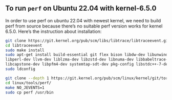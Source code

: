 ## To run `perf` on Ubuntu 22.04 with kernel-6.5.0

In order to use perf on ubuntu 22.04 with newest kernel, we need to build perf from source because there’s no suitable perf version works for kernel 6.5.0. Here’s the instruction about installation:

```sh
git clone https://git.kernel.org/pub/scm/libs/libtrace/libtraceevent.git
cd libtraceevent
sudo make install
sudo apt-get install build-essential git flex bison libdw-dev libunwind-dev libssl-dev libslang2-dev \
libperl-dev llvm-dev liblzma-dev libzstd-dev libnuma-dev libbabeltrace-dev \
libcapstone-dev libpfm4-dev systemtap-sdt-dev pkg-config libstdc++-7-dev
sudo ldconfig

git clone --depth 1 https://git.kernel.org/pub/scm/linux/kernel/git/torvalds/linux.git
cd linux/tools/perf/
make NO_JEVENTS=1
sudo cp perf /usr/bin
```